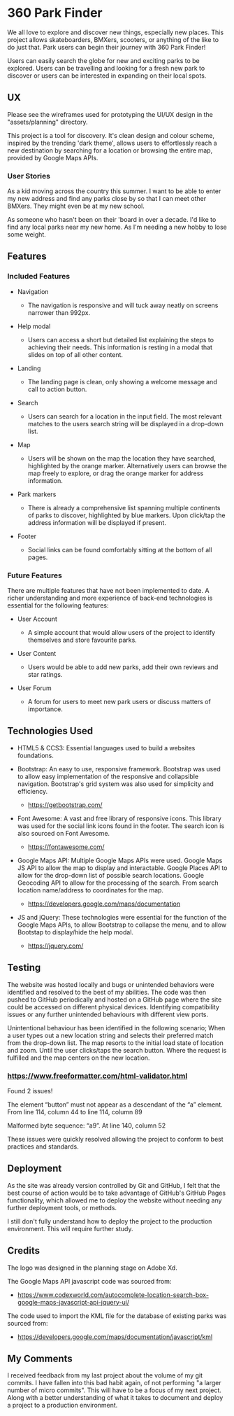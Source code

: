 # 360 Park Finder

We all love to explore and discover new things, especially new places. This project allows skateboarders, BMXers, scooters, or anything of the like to do just that. Park users can begin their journey with 360 Park Finder!

Users can easily search the globe for new and exciting parks to be explored. Users can be travelling and looking for a fresh new park to discover or users can be interested in expanding on their local spots.

## UX

Please see the wireframes used for prototyping the UI/UX design in the "assets/planning" directory.

This project is a tool for discovery. It's clean design and colour scheme, inspired by the trending 'dark theme', allows users to effortlessly reach a new destination by searching for a location or browsing the entire map, provided by Google Maps APIs.

### User Stories

As a kid moving across the country this summer. I want to be able to enter my new address and find any parks close by so that I can meet other BMXers. They might even be at my new school.

As someone who hasn't been on their 'board in over a decade. I'd like to find any local parks near my new home. As I'm needing a new hobby to lose some weight. 

## Features

### Included Features

* Navigation
    - The navigation is responsive and will tuck away neatly on screens narrower than 992px.

* Help modal
    - Users can access a short but detailed list explaining the steps to achieving their needs. This information is resting in a modal that slides on top of all other content. 

* Landing
    - The landing page is clean, only showing a welcome message and call to action button.

* Search
    - Users can search for a location in the input field. The most relevant matches to the users search string will be displayed in a drop-down list. 

* Map
    - Users will be shown on the map the location they have searched, highlighted by the orange marker. Alternatively users can browse the map freely to explore, or drag the orange marker for address information. 

* Park markers
    - There is already a comprehensive list spanning multiple continents of parks to discover, highlighted by blue markers. Upon click/tap the address information will be displayed if present.

* Footer
    - Social links can be found comfortably sitting at the bottom of all pages.

### Future Features

There are multiple features that have not been implemented to date. A richer understanding and more experience of back-end technologies is essential for the following features:

* User Account
    - A simple account that would allow users of the project to identify themselves and store favourite parks.

* User Content
    - Users would be able to add new parks, add their own reviews and star ratings. 

* User Forum
    - A forum for users to meet new park users or discuss matters of importance.

## Technologies Used

* HTML5 & CCS3: Essential languages used to build a websites foundations.

* Bootstrap: An easy to use, responsive framework. Bootstrap was used to allow easy implementation of the responsive and collapsible navigation. Bootstrap's grid system was also used for simplicity and efficiency.

    - https://getbootstrap.com/

* Font Awesome: A vast and free library of responsive icons. This library was used for the social link icons found in the footer. The search icon is also sourced on Font Awesome.

    - https://fontawesome.com/

* Google Maps API: Multiple Google Maps APIs were used. Google Maps JS API to allow the map to display and interactable. Google Places API to allow for the drop-down list of possible search locations. Google Geocoding API to allow for the processing of the search. From search location name/address to coordinates for the map. 

    - https://developers.google.com/maps/documentation

* JS and jQuery: These technologies were essential for the function of the Google Maps APIs, to allow Bootstrap to collapse the menu, and to allow Bootstap to display/hide the help modal.

    - https://jquery.com/

## Testing

The website was hosted locally and bugs or unintended behaviors were identified and resolved to the best of my abilities. The code was then pushed to GitHub periodically and hosted on a GitHub page where the site could be accessed on different physical devices. Identifying compatibility issues or any further unintended behaviours with different view ports.

Unintentional behaviour has been identified in the following scenario; When a user types out a new location string and selects their preferred match from the drop-down list. The map resorts to the initial load state of location and zoom. Until the user clicks/taps the search button. Where the request is fulfilled and the map centers on the new location. 

### https://www.freeformatter.com/html-validator.html

Found 2 issues!

The element “button” must not appear as a descendant of the “a” element.
From line 114, column 44 to line 114, column 89

Malformed byte sequence: “a9”.
At line 140, column 52

These issues were quickly resolved allowing the project to conform to best practices and standards.

## Deployment

As the site was already version controlled by Git and GitHub, I felt that the best course of action would be to take advantage of GitHub's GitHub Pages functionality, which allowed me to deploy the website without needing any further deployment tools, or methods.

I still don't fully understand how to deploy the project to the production environment. This will require further study. 

## Credits

The logo was designed in the planning stage on Adobe Xd.

The Google Maps API javascript code was sourced from: 

- https://www.codexworld.com/autocomplete-location-search-box-google-maps-javascript-api-jquery-ui/

The code used to import the KML file for the database of existing parks was sourced from:

- https://developers.google.com/maps/documentation/javascript/kml

## My Comments

I received feedback from my last project about the volume of my git commits. I have fallen into this bad habit again, of not performing "a larger number of micro commits". This will have to be a focus of my next project. Along with a better understanding of what it takes to document and deploy a project to a production environment.